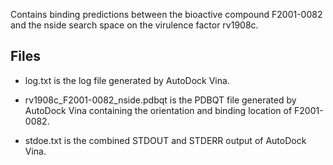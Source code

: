 Contains binding predictions between the bioactive compound F2001-0082 and the nside search space on the virulence factor rv1908c.

## Files

- log.txt is the log file generated by AutoDock Vina.

- rv1908c_F2001-0082_nside.pdbqt is the PDBQT file generated by AutoDock Vina containing the orientation and binding location of F2001-0082.

- stdoe.txt is the combined STDOUT and STDERR output of AutoDock Vina.

